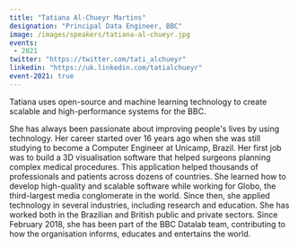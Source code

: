 ```yaml
---
title: "Tatiana Al-Chueyr Martins"
designation: "Principal Data Engineer, BBC"
image: /images/speakers/tatiana-al-chueyr.jpg
events:
 - 2021
twitter: "https://twitter.com/tati_alchueyr"
linkedin: "https://uk.linkedin.com/tatialchueyr"
event-2021: true
---
```


Tatiana uses open-source and machine learning technology to create scalable and high-performance systems for the BBC.

She has always been passionate about improving people's lives by using technology. Her career started over 16 years ago when she was still studying to become a Computer Engineer at Unicamp, Brazil. Her first job was to build a 3D visualisation software that helped surgeons planning complex medical procedures. This application helped thousands of professionals and patients across dozens of countries. She learned how to develop high-quality and scalable software while working for Globo, the third-largest media conglomerate in the world. Since then, she applied technology in several industries, including research and education. She has worked both in the Brazilian and British public and private sectors. Since February 2018, she has been part of the BBC Datalab team, contributing to how the organisation informs, educates and entertains the world.